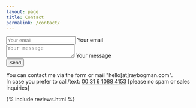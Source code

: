 ```yaml
---
layout: page
title: Contact
permalink: /contact/
---
```


<main class="flex flex-wrap justify-around align-item items-center" markdown="0">
<form method="post" action-xhr="https://www.getform.org/f/68a938b3-bb23-4c55-929c-ab0639504921" target="_top">

  <div class="flex flex-column items-center">
    <div class="ampstart-input inline-block relative m0 p0 mb3 ">
      <input type="email" name="email" id="ip1" class="block border-none p0 m0 user-valid valid" placeholder="Your email">
      <label for="ip1" class="absolute top-0 right-0 bottom-0 left-0" aria-hidden="true">Your email</label>
    </div>
  </div>  
  <div class="ampstart-input inline-block relative m0 p0 mb3 ">
    <textarea name="message" class="block border-none p0 m0 user-valid valid" id="ip2" placeholder="Your message"></textarea>
    <label for="ip2" class="absolute top-0 right-0 bottom-0 left-0" aria-hidden="true">Your message</label>
  </div>
  <div>
    <button id="sendBtn" class="ampstart-btn" type="submit">Send</button>
  </div>
</form>
<p>You can contact me via the form or mail "hello[at]raybogman.com".
<br>In case you prefer to call/text: <a href="tel:0031610884153">00 31 6 1088 4153</a> [please no spam or sales inquiries]
</p>
</main>

{% include reviews.html %}
